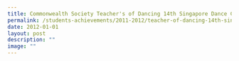 ```yaml
---
title: Commonwealth Society Teacher's of Dancing 14th Singapore Dance Competition
permalink: /students-achievements/2011-2012/teacher-of-dancing-14th-singapore-dance-competition/
date: 2012-01-01
layout: post
description: ""
image: ""
---
```

